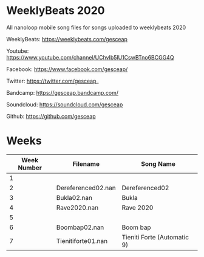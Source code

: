 # WeeklyBeats 2020

All nanoloop mobile song files for songs uploaded to weeklybeats 2020

WeeklyBeats: https://weeklybeats.com/gesceap

Youtube: https://www.youtube.com/channel/UChvIb5lU1CswBTno6BCGG4Q

Facebook: https://www.facebook.com/gesceap/

Twitter: https://twitter.com/gesceap_

Bandcamp: https://gesceap.bandcamp.com/

Soundcloud: https://soundcloud.com/gesceap

Github: https://github.com/gesceap

# Weeks

| Week Number | Filename | Song Name |
|-|-|-|
| 1 | | | |
| 2 | Dereferenced02.nan | Dereferenced02 |
| 3 | Bukla02.nan | Bukla |
| 4 | Rave2020.nan | Rave 2020 |
| 5 | | | |
| 6 | Boombap02.nan | Boom bap |
| 7 | Tienitiforte01.nan | Tieniti Forte (Automatic 9) |
